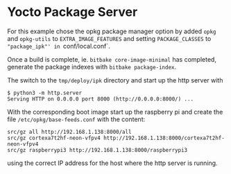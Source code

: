 # Yocto Package Server 

For this example chose the opkg package manager option by added `opkg`
and `opkg-utils` to `EXTRA_IMAGE_FEATURES` and setting
`PACKAGE_CLASSES` to `"package_ipk"' in `conf/local.conf`.

Once a build is complete, ie. `bitbake core-image-minimal` has
completed, generate the package indexes with `bitbake package-index`.

The switch to the `tmp/deploy/ipk` directory and start up the http server with
```
$ python3 -m http.server
Serving HTTP on 0.0.0.0 port 8000 (http://0.0.0.0:8000/) ...
```
With the corresponding boot image start up the raspberry pi and create the file `/etc/opkg/base-feeds.conf` with the content:
```
src/gz all http://192.168.1.138:8000/all                                        
src/gz cortexa7t2hf-neon-vfpv4 http://192.168.1.138:8000/cortexa7t2hf-neon-vfpv4
src/gz raspberrypi3 http://192.168.1.138:8000/raspberrypi3                      
```
using the correct IP address for the host where the http server is running.


